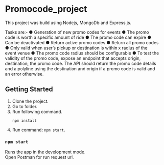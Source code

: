# Promocode_project

This project was build using Nodejs, MongoDb and Express.js.

Tasks are:-
● Generation of new promo codes for events
● The promo code is worth a specific amount of ride
● The promo code can expire
● Can be deactivated
● Return active promo codes
● Return all promo codes
● Only valid when user’s pickup or destination is within x radius of the event venue
● The promo code radius should be configurable
● To test the validity of the promo code, expose an endpoint that accepts origin, destination, the promo code. The API should return the promo code details and a polyline using the
destination and origin if a promo code is valid and an error otherwise.

## Getting Started
1. Clone the project.
2. Go to folder.
3. Run following command.
    ``` 
    npm install
    ```
4. Run command: `npm start`.

### `npm start`

Runs the app in the development mode.<br />
Open Postman for run request url.

